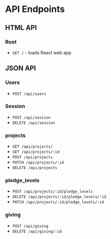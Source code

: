 
# API Endpoints

## HTML API

### Root
- `GET /` - loads React web app

## JSON API

### Users
- `POST /api/users`

### Session
- `POST /api/session`
- `DELETE /api/session`

### projects
- `GET /api/projects/`
- `GET /api/projects/:id`
- `POST /api/projects`
- `PATCH /api/projects/:id`
- `DELETE /api/projects`

### pledge_levels
- `POST /api/projects/:id/pledge_levels`
- `DELETE /api/projects/:id/pledge_levels/:id`
- `PATCH /api/projects/:id/pledge_levels/:id`

### giving
- `POST /api/giving`
- `DELETE /api/giving/:id`
